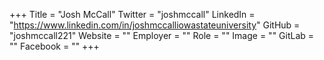 +++
Title = "Josh McCall"
Twitter = "joshmccall"
LinkedIn = "https://www.linkedin.com/in/joshmccalliowastateuniversity"
GitHub = "joshmccall221"
Website = ""
Employer = ""
Role = ""
Image = ""
GitLab = ""
Facebook = ""
+++
